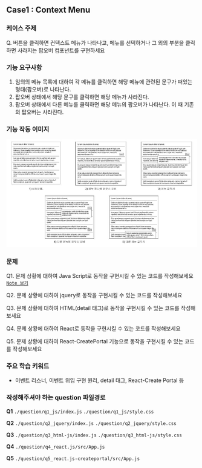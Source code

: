 ## Case1 : Context Menu


### 케이스 주제
Q. 버튼을 클릭하면 컨텍스트 메뉴가 나타나고, 메뉴를 선택하거나 그 외의 부분을 클릭하면 사라지는 팝오버 컴포넌트를 구현하세요


### 기능 요구사항
1. 임의의 메뉴 목록에 대하여 각 메뉴를 클릭하면 해당 메뉴에 관련된 문구가 떠있는 형태(팝오버)로 나타난다.
2. 팝오버 상태에서 해당 문구를 클릭하면 해당 메뉴가 사라진다.
3. 팝오버 상태에서 다른 메뉴를 클릭하면 해당 메뉴의 팝오버가 나타난다. 이 때 기존의 팝오버는 사라진다.


### 기능 작동 이미지
![example_image](./example_image.jpg)


### 문제
Q1. 문제 상황에 대하여 Java Script로 동작을 구현시킬 수 있는 코드를 작성해보세요 [`Note 보기`](https://github.com/mirae611/TIL/tree/main/Front-end/Front-end%20Project/case1_context-menu/question/q1_js#q1---1-%EC%9E%90%EB%B0%94%EC%8A%A4%ED%81%AC%EB%A6%BD%ED%8A%B8-1)  

Q2. 문제 상황에 대하여 jquery로 동작을 구현시킬 수 있는 코드를 작성해보세요

Q3. 문제 상황에 대하여 HTML(detail 태그)로 동작을 구현시킬 수 있는 코드를 작성해보세요

Q4. 문제 상황에 대하여 React로 동작을 구현시킬 수 있는 코드를 작성해보세요

Q5. 문제 상황에 대하여 React-CreatePortal 기능으로 동작을 구현시킬 수 있는 코드를 작성해보세요


### 주요 학습 키워드
- 이벤트 리스너, 이벤트 위임 구현 원리, detail 태그, React-Create Portal 등


### 작성해주셔야 하는 question 파일경로
**Q1**
`./question/q1_js/index.js`
`./question/q1_js/style.css`

**Q2**
`./question/q2_jquery/index.js`
`./question/q2_jquery/style.css`

**Q3**
`./question/q3_html-js/index.js`
`./question/q3_html-js/style.css`

**Q4**
`./question/q4_react.js/src/App.js`

**Q5**
`./question/q5_react.js-createportal/src/App.js`
